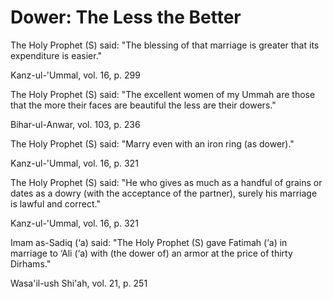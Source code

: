 Dower: The Less the Better
==========================

The Holy Prophet (S) said: "The blessing of that marriage is greater
that its expenditure is easier."

Kanz-ul-'Ummal, vol. 16, p. 299

The Holy Prophet (S) said: "The excellent women of my Ummah are those
that the more their faces are beautiful the less are their dowers."

Bihar-ul-Anwar, vol. 103, p. 236

The Holy Prophet (S) said: "Marry even with an iron ring (as dower)."

Kanz-ul-'Ummal, vol. 16, p. 321

The Holy Prophet (S) said: "He who gives as much as a handful of grains
or dates as a dowry (with the acceptance of the partner), surely his
marriage is lawful and correct."

Kanz-ul-'Ummal, vol. 16, p. 321

Imam as-Sadiq (‘a) said: "The Holy Prophet (S) gave Fatimah (‘a) in
marriage to ‘Ali (‘a) with (the dower of) an armor at the price of
thirty Dirhams."

Wasa'il-ush Shi'ah, vol. 21, p. 251



